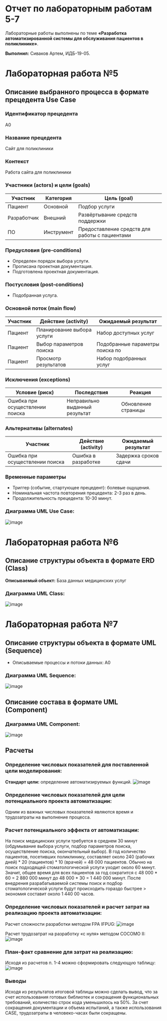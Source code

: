 # Отчет по лабораторным работам 5-7
Лабораторные работы выполнены по теме  **«Разработка автоматизированной системы для обслуживания пациентов в поликлинике»**.

**Выполнил:** Сиваков Артем, ИДБ-19-05.

# Лабораторная работа №5
## Описание выбранного процесса в формате прецедента Use Case
### Идентификатор прецедента
A0

### Название прецедента
Сайт для поликлиники

### Контекст
Работа сайта для поликлиники

### Участники (actors) и цели (goals)

| Участник  | Категория  | Цель (goal) |
|---|---|---|
| Пациент | Основной  | Подбор услуги |
| Разработчик | Внешний | Развёртывание средств поддержки |
| ПО | Инструмент | Предоставление средств для работы с пациентами |

### Предусловия (pre-conditions)
* Определен порядок выбора услуги.
* Прописана проектная документация.
* Подготовлена проектная документация.

### Постусловия (post-conditions)
* Подобранная услуга.

### Основной поток (main flow)

| Участник  | Действие (activity)  | Ожидаемый результат |
|---|---|---|
Пациент|	Планирование выбора услуги |	Набор доступных услуг
Пациент|	Выбор параметров поиска	| Подобранные параметры поиска по
Пациент|	Просмотр результатов	|	Набор подобранных услуг


### Исключения (exceptions)

| Условие (риск) | Последствия | Реакция |
|---|---|---|
| Ошибка при осуществлении поиска	| Неправильно выданный результат 	| Обновление страницы| 

###  Альтернативы (alternates)
| Участник | Действие (activity)| Ожидаемый результат|
|---|---|---|
| Ошибка при осуществлении поиска	| Ошибка в разработке | Задержка сроков сдачи | 

### Временные параметры

* Триггер (событие, стартующее прецедент): болевые ощущения.
* Номинальная частота повторения прецедента: 2-3 раз в день.
* Продолжительность прецедента: 10-30 минут.

### Диаграмма UML Use Case:
![image](https://user-images.githubusercontent.com/91416487/211876574-04925b19-4bfe-4604-a861-5f91d7ca4fdd.png)


# Лабораторная работа №6
## Описание структуры объекта в формате ERD (Class)

**Описываемый объект:** База данных медицинских услуг

### Диаграмма UML Class:
![image](https://user-images.githubusercontent.com/91416487/211879408-4570a96b-f910-4da3-8f77-72087bd6d881.png)




# Лабораторная работа №7
## Описание структуры объекта в формате UML (Sequence)
* Описываемые процессы и потоки данных: A0
### Диаграмма UML Sequence:
![image](https://user-images.githubusercontent.com/91416487/211878148-fca3eb0d-bdf1-4891-a642-f37d09a8224c.png)



## Описание состава в формате UML (Component) 
### Диаграмма UML Component:
![image](https://user-images.githubusercontent.com/91416487/211878557-d4565afa-d8fe-4314-bbac-0809093f7eb1.png)



## Расчеты
### Определение числовых показателей для поставленной цели моделирования:

**Стандарт цели:** определение автоматизируемых функций.
![image](https://user-images.githubusercontent.com/91416487/211880517-e48e33cc-be2f-4f5a-a65c-427475ff0c2f.png)

### Определение числовых показателей для цели потенциального проекта автоматизации:
Одним из важных числовых показателей являются время и трудозатраты на выполнение процесса.

### Расчет потенциального эффекта от автоматизации:
На поиск медицинских услуги требуется в среднем 30 минут (обдумывание выбора услуги, подбор параметров поиска, осуществление поиска, окончательный выбор). В год количество пациентов, посетивших поликлинику, составляет около 240 (рабочих дней) * 20 (пациентов) * 10 (врачей) = 48 000 пациентов. Обычно на поиск подходящей стоматологической услуги уходит около 60 минут. Значит, общее время для всех пациентов за год сократится с 48 000 * 60 = 2 880 000 минут до 48 000 * 30 = 1 440 000 минут. После внедрения разрабатываемой системы поиск и подбор стоматологической услуги будут происходить гораздо быстрее > экономия составит около 1 440 00 часов.

### Определение числовых показателей и расчет затрат на реализацию проекта автоматизации:
Расчет сложности разработки методом FPA IFPUG:
![image](https://user-images.githubusercontent.com/91416487/211881268-d0e09c91-c3de-4293-adc7-1ede930ff0ff.png)


Расчет трудозатрат на разработку «с нуля» методом COCOMO II:
![image](https://user-images.githubusercontent.com/91416487/211881535-0355e39d-e357-4145-bb0f-c91c5aa5a2eb.png)


### План-факт сравнение для затрат на реализацию:
Исходя из расчетов п. 1-4 можно сформировать следующую таблицу:
![image](https://user-images.githubusercontent.com/91416487/211881717-702eb110-a0b1-4954-a5a8-57120964ce35.png)

### Выводы
Исходя из результатов итоговой таблицы можно сделать вывод, что за счет использования готовых библиотек и сокращения функциональных требований, количество строк кода уменьшилось на 50%. За счет сокращения документации и объема испытаний, а также использования CASE, трудозатраты в человеко-часах были сокращены.
